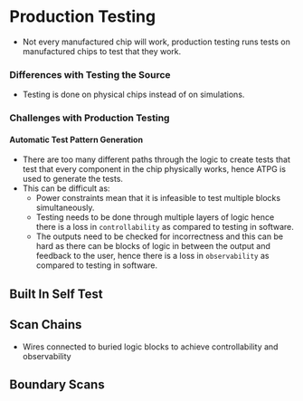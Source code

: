 # Production Testing 
* Not every manufactured chip will work, production testing runs tests on manufactured chips to test that they work.
### Differences with Testing the Source
* Testing is done on physical chips instead of on simulations.
### Challenges with Production Testing
#### Automatic Test Pattern Generation 
* There are too many different paths through the logic to create tests that test that every component in the chip physically works, hence ATPG is used to generate the tests.
* This can be difficult as: 
	* Power constraints mean that it is infeasible to test multiple blocks simultaneously.
	* Testing needs to be done through multiple layers of logic hence there is a loss in `controllability` as compared to testing in software.
	*  The outputs need to be checked for incorrectness and this can be hard as there can be blocks of logic in between the output and feedback to the user, hence there is a loss in `observability` as compared to testing in software.
## Built In Self Test


## Scan Chains
* Wires connected to buried logic blocks to achieve controllability and observability

## Boundary Scans